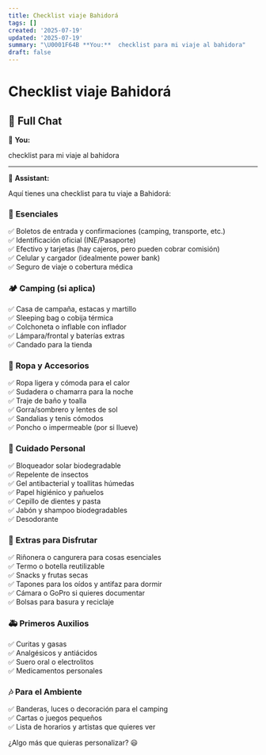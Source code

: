 ```yaml
---
title: Checklist viaje Bahidorá
tags: []
created: '2025-07-19'
updated: '2025-07-19'
summary: "\U0001F64B **You:**  checklist para mi viaje al bahidora"
draft: false
---
```


# Checklist viaje Bahidorá

## 🧠 Full Chat

🙋 **You:**

checklist para mi viaje al bahidora

---

🤖 **Assistant:**

Aquí tienes una checklist para tu viaje a Bahidorá:  

### 🎒 **Esenciales**  
✅ Boletos de entrada y confirmaciones (camping, transporte, etc.)  
✅ Identificación oficial (INE/Pasaporte)  
✅ Efectivo y tarjetas (hay cajeros, pero pueden cobrar comisión)  
✅ Celular y cargador (idealmente power bank)  
✅ Seguro de viaje o cobertura médica  

### 🏕 **Camping (si aplica)**  
✅ Casa de campaña, estacas y martillo  
✅ Sleeping bag o cobija térmica  
✅ Colchoneta o inflable con inflador  
✅ Lámpara/frontal y baterías extras  
✅ Candado para la tienda  

### 👕 **Ropa y Accesorios**  
✅ Ropa ligera y cómoda para el calor  
✅ Sudadera o chamarra para la noche  
✅ Traje de baño y toalla  
✅ Gorra/sombrero y lentes de sol  
✅ Sandalias y tenis cómodos  
✅ Poncho o impermeable (por si llueve)  

### 🧴 **Cuidado Personal**  
✅ Bloqueador solar biodegradable  
✅ Repelente de insectos  
✅ Gel antibacterial y toallitas húmedas  
✅ Papel higiénico y pañuelos  
✅ Cepillo de dientes y pasta  
✅ Jabón y shampoo biodegradables  
✅ Desodorante  

### 🍃 **Extras para Disfrutar**  
✅ Riñonera o cangurera para cosas esenciales  
✅ Termo o botella reutilizable  
✅ Snacks y frutas secas  
✅ Tapones para los oídos y antifaz para dormir  
✅ Cámara o GoPro si quieres documentar  
✅ Bolsas para basura y reciclaje  

### 🚑 **Primeros Auxilios**  
✅ Curitas y gasas  
✅ Analgésicos y antiácidos  
✅ Suero oral o electrolitos  
✅ Medicamentos personales  

### 🎶 **Para el Ambiente**  
✅ Banderas, luces o decoración para el camping  
✅ Cartas o juegos pequeños  
✅ Lista de horarios y artistas que quieres ver  

¿Algo más que quieras personalizar? 😃